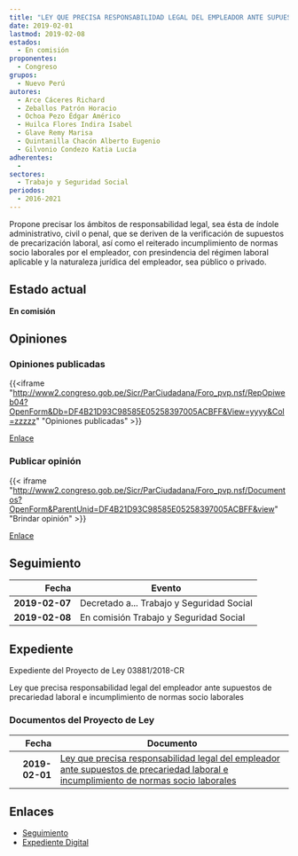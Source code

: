 ```yaml
---
title: "LEY QUE PRECISA RESPONSABILIDAD LEGAL DEL EMPLEADOR ANTE SUPUESTOS DE PRECARIEDAD LABORAL E INCUMPLIMIENTO DE NORMAS SOCIO LABORALES"
date: 2019-02-01
lastmod: 2019-02-08
estados: 
  - En comisión
proponentes: 
  - Congreso
grupos: 
  - Nuevo Perú
autores: 
  - Arce Cáceres Richard
  - Zeballos Patrón Horacio
  - Ochoa Pezo Édgar Américo
  - Huilca Flores Indira Isabel
  - Glave Remy Marisa
  - Quintanilla Chacón Alberto Eugenio
  - Gilvonio Condezo Katia Lucía
adherentes: 
  - 
sectores: 
  - Trabajo y Seguridad Social
periodos: 
  - 2016-2021
---
```


Propone precisar los ámbitos de responsabilidad legal, sea ésta de índole administrativo, civil o penal, que se deriven de la verificación de supuestos de precarización laboral, así como el reiterado incumplimiento de normas socio laborales por el empleador, con presindencia del régimen laboral aplicable y la naturaleza jurídica del empleador, sea público o privado.


## Estado actual

**En comisión**

## Opiniones

### Opiniones publicadas

{{<iframe "http://www2.congreso.gob.pe/Sicr/ParCiudadana/Foro_pvp.nsf/RepOpiweb04?OpenForm&Db=DF4B21D93C98585E05258397005ACBFF&View=yyyy&Col=zzzzz" "Opiniones publicadas" >}}

[Enlace](http://www2.congreso.gob.pe/Sicr/ParCiudadana/Foro_pvp.nsf/RepOpiweb04?OpenForm&Db=DF4B21D93C98585E05258397005ACBFF&View=yyyy&Col=zzzzz)
### Publicar opinión

{{< iframe "http://www2.congreso.gob.pe/Sicr/ParCiudadana/Foro_pvp.nsf/Documentos?OpenForm&ParentUnid=DF4B21D93C98585E05258397005ACBFF&view" "Brindar opinión" >}}

[Enlace](http://www2.congreso.gob.pe/Sicr/ParCiudadana/Foro_pvp.nsf/Documentos?OpenForm&ParentUnid=DF4B21D93C98585E05258397005ACBFF&view)

## Seguimiento

| Fecha | Evento |
|------:|--------|
| **2019-02-07** | Decretado a... Trabajo y Seguridad Social|
| **2019-02-08** | En comisión Trabajo y Seguridad Social|


## Expediente

Expediente del Proyecto de Ley 03881/2018-CR

Ley que precisa responsabilidad legal del empleador ante supuestos de precariedad laboral e incumplimiento de normas socio laborales


### Documentos del Proyecto de Ley

| Fecha | Documento |
|------:|--------|
| **2019-02-01** | [Ley que precisa responsabilidad legal del empleador ante supuestos de precariedad laboral e incumplimiento de normas socio laborales](http://www.leyes.congreso.gob.pe/Documentos/2016_2021/Proyectos_de_Ley_y_de_Resoluciones_Legislativas/PL0388120190201.pdf) |

## Enlaces 

- [Seguimiento](http://www2.congreso.gob.pe/Sicr/TraDocEstProc/CLProLey2016.nsf/f7fff46988ca05b1052578e100829cc7/39332ddd48fb451c0525839500011d08?OpenDocument)
- [Expediente Digital](http://www2.congreso.gob.pe/Sicr/TraDocEstProc/CLProLey2016.nsf/f7fff46988ca05b1052578e100829cc7/39332ddd48fb451c0525839500011d08?OpenDocument&Click=05257FB7005EB655.eb71d0cf91d8294e05256cdf006b5706/$Body/0.1C6C)
